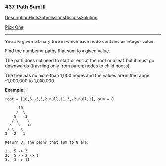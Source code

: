 ### 437. Path Sum III

[Description](https://leetcode.com/problems/path-sum-iii/description/)[Hints](https://leetcode.com/problems/path-sum-iii/hints/)[Submissions](https://leetcode.com/problems/path-sum-iii/submissions/)[Discuss](https://leetcode.com/problems/path-sum-iii/discuss/)[Solution](https://leetcode.com/problems/path-sum-iii/solution/)

[Pick One](https://leetcode.com/problems/random-one-question/)

------

You are given a binary tree in which each node contains an integer value.

Find the number of paths that sum to a given value.

The path does not need to start or end at the root or a leaf, but it must go downwards (traveling only from parent nodes to child nodes).

The tree has no more than 1,000 nodes and the values are in the range -1,000,000 to 1,000,000.

**Example:**

```
root = [10,5,-3,3,2,null,11,3,-2,null,1], sum = 8

      10
     /  \
    5   -3
   / \    \
  3   2   11
 / \   \
3  -2   1

Return 3. The paths that sum to 8 are:

1.  5 -> 3
2.  5 -> 2 -> 1
3. -3 -> 11
```

 